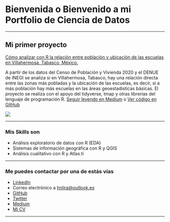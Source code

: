 # Bienvenida o Bienvenido a mi Portfolio de Ciencia de Datos

---

## Mi primer proyecto
[Cómo analizar con R la relación entre población y ubicación de las escuelas en Villahermosa, Tabasco, México.](https://medium.com/pagina-entrada-blog)

A partir de los datos del Censo de Población y Vivienda 2020 y el DENUE de INEGI se analiza si en Villahermosa, Tabasco, hay una relación directa entre las zonas más pobladas y la ubicación de las escuelas, es decir, si a más población hay más escuelas en las áreas geoestadisticas básicas. El proyecto se realiza con el apoyo del tidyverse, tmap y otras librerías del lenguaje de programación R. [Seguir leyendo en Medium](https://medium.com/pagina-entrada-blog) o [Ver código en GitHub](https://github.com/tu-repo)

[<img src="images/dummy_thumbnail.jpg?raw=true"/>](https://medium.com/pagina-entrada-blog)

---

### Mis Skills son

- Análisis exploratorio de datos con R (EDA)
- Sistemas de información geográfica con R y QGIS 
- Análisis cualitativo con R y Atlas.ti

---

### Me puedes contactar por una de estás vías

- [LinkedIn](https://www.linkedin.com/in/hnlira/)
- Correo electrónico a <hnlira@outlook.es>
- [GitHub](https://github.com/hnlira)
- [Twitter](https://twitter.com/tu-twitter)
- [Medium](https://medium.com/@hnlira)
- [Mi CV](/pdf/plantilla-curriculum-blanco.pdf)

---
